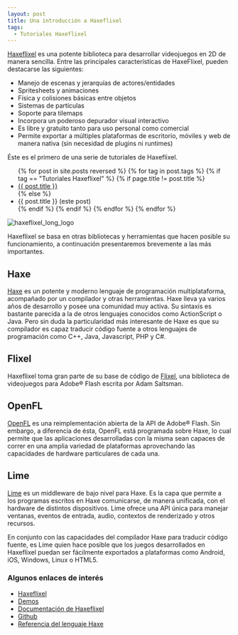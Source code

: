 ```yaml
---
layout: post
title: Una introducción a Haxeflixel
tags:
  - Tutoriales Haxeflixel
---
```


[Haxeflixel](http://haxeflixel.com/) es una potente biblioteca para desarrollar videojuegos en 2D de manera sencilla. Entre las principales características de HaxeFlixel, pueden destacarse las siguientes:

* Manejo de escenas y jerarquías de actores/entidades
* Spritesheets y animaciones
* Física y colisiones básicas entre objetos
* Sistemas de partículas
* Soporte para tilemaps
* Incorpora un poderoso depurador visual interactivo
* Es libre y gratuito tanto para uso personal como comercial
* Permite exportar a múltiples plataformas de escritorio, móviles y web de manera nativa (sin necesidad de plugins ni runtimes)


Éste es el primero de una serie de tutoriales de Haxeflixel.

<ul>
{% for post in site.posts reversed %}
  {% for tag in post.tags %}
    {% if tag == "Tutoriales Haxeflixel" %}
      {% if page.title != post.title %}
        <li><a href="{{site.baseurl}}{{post.url}}">{{ post.title }}</a></li>
      {% else %}
        <li>{{ post.title }} (este post)</li>
      {% endif %}
    {% endif %}
  {% endfor %}
{% endfor %}
</ul>

![haxeflixel_long_logo]({{site.baseurl}}/images/haxeflixel_long_logo.png)

Haxeflixel se basa en otras bibliotecas y herramientas que hacen posible su funcionamiento, a continuación presentaremos brevemente a las más importantes.

## Haxe
[Haxe](http://haxe.org) es un potente y moderno lenguaje de programación multiplataforma, acompañado por un compilador y otras herramientas. Haxe lleva ya varios años de desarrollo y posee una comunidad muy activa. Su sintaxis es bastante parecida a la de otros lenguajes conocidos como ActionScript o Java. Pero sin duda la particularidad más interesante de Haxe es que su compilador es capaz traducir código fuente a otros lenguajes de programación como C++, Java, Javascript, PHP y C#.

## Flixel
Haxeflixel toma gran parte de su base de código de [Flixel](http://www.flixel.org), una biblioteca de videojuegos para Adobe® Flash escrita por Adam Saltsman.

## OpenFL
[OpenFL](http://www.openfl.org) es una reimplementación abierta de la API de Adobe® Flash. Sin embargo, a diferencia de ésta, OpenFL está programada sobre Haxe, lo cual permite que las aplicaciones desarrolladas con la misma sean capaces de correr en una amplia variedad de plataformas aprovechando las capacidades de hardware particulares de cada una.

## Lime
[Lime](https://github.com/openfl/lime) es un middleware de bajo nivel para Haxe. Es la capa que permite a los programas escritos en Haxe comunicarse, de manera unificada, con el hardware de distintos dispositivos. Lime ofrece una API única para manejar ventanas, eventos de entrada, audio, contextos de renderizado y otros recursos.

En conjunto con las capacidades del compilador Haxe para traducir código fuente, es Lime quien hace posible que los juegos desarrollados en Haxeflixel puedan ser fácilmente exportados a plataformas como Android, iOS, Windows, Linux o HTML5.

### Algunos enlaces de interés

* [Haxeflixel](http://haxeflixel.com/)
* [Demos](http://haxeflixel.com/demos)
* [Documentación de Haxeflixel](http://api.haxeflixel.com/)
* [Github](https://github.com/HaxeFlixel/flixel)
* [Referencia del lenguaje Haxe](http://api.haxe.org/)
